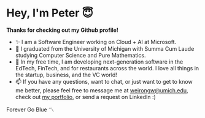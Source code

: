 # Hey, I'm Peter 😇

**Thanks for checking out my Github profile!**

- ✨ I am a Software Engineer working on Cloud + AI at Microsoft. 
- 🌱 I graduated from the University of Michigan with Summa Cum Laude studying Computer Science and Pure Mathematics.
- 🚀 In my free time, I am developing next-generation software in the EdTech, FinTech, and for restaurants across the world. I love all things in the startup, business, and the VC world!
- 📫 If you have any questions, want to chat, or just want to get to know me better, please feel free to message me at weirongw@umich.edu, check out [my portfolio](weirongw.io), or send a request on LinkedIn :)

Forever Go Blue 〽️
